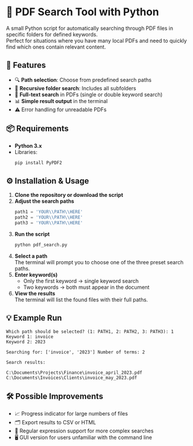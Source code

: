
# 📄 PDF Search Tool with Python

A small Python script for automatically searching through PDF files in specific folders for defined keywords.  
Perfect for situations where you have many local PDFs and need to quickly find which ones contain relevant content.

## 🚀 Features

- 🔍 **Path selection**: Choose from predefined search paths  
- 📂 **Recursive folder search**: Includes all subfolders  
- 📝 **Full-text search** in PDFs (single or double keyword search)  
- 📊 **Simple result output** in the terminal  
- ⚠️ Error handling for unreadable PDFs

## 📦 Requirements

- **Python 3.x**  
- Libraries:
  ```bash
  pip install PyPDF2
  ```

## ⚙️ Installation & Usage

1. **Clone the repository or download the script**  
2. **Adjust the search paths**  
   ```python
   path1 = 'YOUR\\PATH\\HERE'
   path2 = 'YOUR\\PATH\\HERE'
   path3 = 'YOUR\\PATH\\HERE'
   ```
3. **Run the script**  
   ```bash
   python pdf_search.py
   ```
4. **Select a path**  
   The terminal will prompt you to choose one of the three preset search paths.
5. **Enter keyword(s)**  
   - Only the first keyword → single keyword search  
   - Two keywords → both must appear in the document
6. **View the results**  
   The terminal will list the found files with their full paths.

## 💡 Example Run

```text
Which path should be selected? (1: PATH1, 2: PATH2, 3: PATH3): 1
Keyword 1: invoice
Keyword 2: 2023

Searching for: ['invoice', '2023'] Number of terms: 2

Search results:

C:\Documents\Projects\Finance\invoice_april_2023.pdf
C:\Documents\Invoices\Clients\invoice_may_2023.pdf
```

## 🛠️ Possible Improvements

- 📈 Progress indicator for large numbers of files  
- 🗂 Export results to CSV or HTML  
- 🧠 Regular expression support for more complex searches  
- 🖥 GUI version for users unfamiliar with the command line
```
